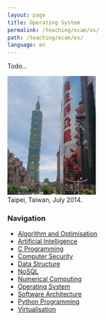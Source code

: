 ```yaml
---
layout: page
title: Operating System
permalink: /teaching/ecam/os/
path: /teaching/ecam/os/
language: en
---
```


<div class="page-col-wrapper">
  <div class="page-col page-col-1">
    <p>Todo...</p>
  </div>
  <div class="page-col page-col-2">
    <p><img src="/images/taipei.jpg" alt="Taipei, Taiwan, July
    2014." width="200" height="267"><br>
    Taipei, Taiwan, July 2014.</p>
    <h3>Navigation</h3>
    <ul class="navigation">
      <li><a href="/teaching/ecam/algopti/">Algorithm and Optimisation</a></li>
      <li><a href="/teaching/ecam/ai/">Artificial Intelligence</a></li>
      <li><a href="/teaching/ecam/c/">C Programming</a></li>
      <li><a href="/teaching/ecam/security/">Computer Security</a></li>
      <li><a href="/teaching/ecam/datastruct/">Data Structure</a></li>
      <li><a href="/teaching/ecam/nosql/">NoSQL</a></li>
      <li><a href="/teaching/ecam/numcomp/">Numerical Computing</a></li>
      <li><a href="/teaching/ecam/os/">Operating System</a></li>
      <li><a href="/teaching/ecam/softarch/">Software Architecture</a></li>
      <li><a href="/teaching/ecam/python/">Python Programming</a></li>
      <li><a href="/teaching/ecam/virtualisation/">Virtualisation</a></li>
    </ul>
  </div>
</div>
